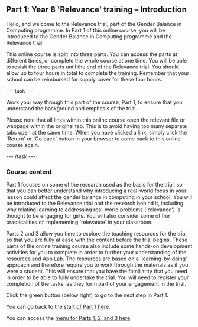 ## Part 1: Year 8 'Relevance' training – Introduction

Hello, and welcome to the Relevance trial, part of the Gender Balance in Computing programme. In Part 1 of this online course, you will be introduced to the Gender Balance in Computing programme and the Relevance trial.

This online course is split into three parts. You can access the parts at different times, or complete the whole course at one time. You will be able to revisit the three parts until the end of the Relevance trial. You should allow up to four hours in total to complete the training. Remember that your school can be reimbursed for supply cover for these four hours.

--- task ---

Work your way through this part of the course, Part 1, to ensure that you understand the background and emphasis of the trial. 

Please note that all links within this online course open the relevant file or webpage within the original tab. This is to avoid having too many separate tabs open at the same time. When you have clicked a link, simply click the 'Return' or 'Go back' button in your browser to come back to this online course again.

--- /task ---

### Course content

Part 1 focuses on some of the research used as the basis for the trial, so that you can better understand why introducing a real-world focus in your lesson could affect the gender balance in computing in your school. You will be introduced to the Relevance trial and the research behind it, including why relating learning to addressing real-world problems ('relevance') is thought to be engaging for girls. You will also consider some of the practicalities of implementing 'relevance' in your classroom.

Parts 2 and 3 allow you time to explore the teaching resources for the trial so that you are fully at ease with the content before the trial begins. These parts of the online training course also include some hands-on development activities for you to complete in order to further your understanding of the resources and App Lab. The resources are based on a ‘learning-by-doing’ approach and therefore require you to work through the materials as if you were a student. This will ensure that you have the familiarity that you need in order to be able to fully undertake the trial. You will need to register your completion of the tasks, as they form part of your engagement in the trial.

Click the green button (below right) to go to the next step in Part 1.

You can go back to the [start of Part 1 here](https://projects.raspberrypi.org/en/projects/Year8-RelevanceTraining-Part1-GBICi4).

You can access the [menu for Parts 1, 2, and 3 here](https://projects.raspberrypi.org/en/pathways/year8-relevancetraining-gbici4).
